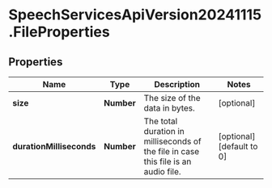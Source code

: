 # SpeechServicesApiVersion20241115.FileProperties

## Properties
Name | Type | Description | Notes
------------ | ------------- | ------------- | -------------
**size** | **Number** | The size of the data in bytes. | [optional] 
**durationMilliseconds** | **Number** | The total duration in milliseconds of the file in case this file is an audio file. | [optional] [default to 0]


